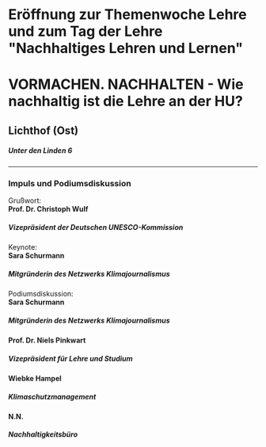 # Eröffnung zur Themenwoche Lehre und zum Tag der Lehre "Nachhaltiges Lehren und Lernen" 
# VORMACHEN. NACHHALTEN - Wie nachhaltig ist die Lehre an der HU?   
## Lichthof (Ost)  
##### Unter den Linden 6
---
### Impuls und Podiumsdiskussion
Grußwort: \
**Prof. Dr. Christoph Wulf**  
##### Vizepräsident der Deutschen UNESCO-Kommission
Keynote: \
**Sara Schurmann**  
##### Mitgründerin des Netzwerks Klimajournalismus
Podiumsdiskussion: \
**Sara Schurmann**  
##### Mitgründerin des Netzwerks Klimajournalismus
**Prof. Dr. Niels Pinkwart**  
##### Vizepräsident für Lehre und Studium
**Wiebke Hampel**  
##### Klimaschutzmanagement
**N.N.**  
##### Nachhaltigkeitsbüro
